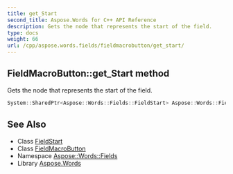```yaml
---
title: get_Start
second_title: Aspose.Words for C++ API Reference
description: Gets the node that represents the start of the field.
type: docs
weight: 66
url: /cpp/aspose.words.fields/fieldmacrobutton/get_start/
---
```

## FieldMacroButton::get_Start method


Gets the node that represents the start of the field.

```cpp
System::SharedPtr<Aspose::Words::Fields::FieldStart> Aspose::Words::Fields::FieldMacroButton::get_Start() override
```

## See Also

* Class [FieldStart](../../fieldstart/)
* Class [FieldMacroButton](../)
* Namespace [Aspose::Words::Fields](../../)
* Library [Aspose.Words](../../../)
